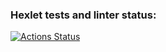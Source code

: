 ### Hexlet tests and linter status:
[![Actions Status](https://github.com/YURII878/qa-engineer-project-84/actions/workflows/hexlet-check.yml/badge.svg)](https://github.com/YURII878/qa-engineer-project-84/actions)